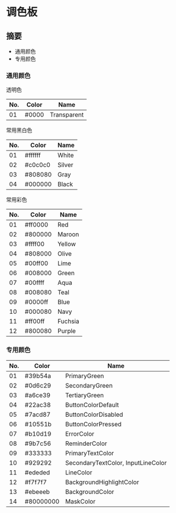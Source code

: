 # 调色板

## 摘要

* 通用颜色
* 专用颜色

### 通用颜色

透明色

| No.| Color     | Name |
|----|-----------|-------------------------------------------------------------|
| 01 | #0000     | Transparent

常用黑白色

| No.| Color     | Name |
|----|-----------|-------------------------------------------------------------|
| 01 | #ffffff   | White
| 02 | #c0c0c0   | Silver
| 03 | #808080   | Gray
| 04 | #000000   | Black

常用彩色

| No.| Color     | Name |
|----|-----------|-------------------------------------------------------------|
| 01 | #ff0000   | Red
| 02 | #800000   | Maroon
| 03 | #ffff00   | Yellow
| 04 | #808000   | Olive
| 05 | #00ff00   | Lime
| 06 | #008000   | Green
| 07 | #00ffff   | Aqua
| 08 | #008080   | Teal
| 09 | #0000ff   | Blue
| 10 | #000080   | Navy
| 11 | #ff00ff   | Fuchsia
| 12 | #800080   | Purple

### 专用颜色

| No.| Color     | Name |
|----|-----------|-------------------------------------------------------------|
| 01 | #39b54a   | PrimaryGreen
| 02 | #0d6c29   | SecondaryGreen
| 03 | #a6ce39   | TertiaryGreen
| 04 | #22ac38   | ButtonColorDefault
| 05 | #7acd87   | ButtonColorDisabled
| 06 | #10551b   | ButtonColorPressed
| 07 | #b10d19   | ErrorColor
| 08 | #9b7c56   | ReminderColor
| 09 | #333333   | PrimaryTextColor
| 10 | #929292   | SecondaryTextColor, InputLineColor
| 11 | #ededed   | LineColor
| 12 | #f7f7f7   | BackgroundHighlightColor
| 13 | #ebeeeb   | BackgroundColor
| 14 | #80000000 | MaskColor